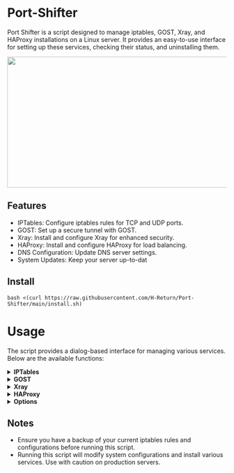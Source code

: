 # Port-Shifter

Port Shifter is a script designed to manage iptables, GOST, Xray, and HAProxy installations on a Linux server. It provides an easy-to-use interface for setting up these services, checking their status, and uninstalling them.

<div align='center'><img style="aspect-ratio:1448/659;" src="https://github.com/H-Return/Port-Shifter/assets/151555003/e94952f8-f85b-4241-83b9-a2e9b7958b8b" width="600" height="300"></div>

## Features
- IPTables: Configure iptables rules for TCP and UDP ports.
- GOST: Set up a secure tunnel with GOST.
- Xray: Install and configure Xray for enhanced security.
- HAProxy: Install and configure HAProxy for load balancing.
- DNS Configuration: Update DNS server settings.
- System Updates: Keep your server up-to-dat

## Install
```shell
bash <(curl https://raw.githubusercontent.com/H-Return/Port-Shifter/main/install.sh)
```

# Usage
The script provides a dialog-based interface for managing various services. Below are the available functions:

<details>
<summary><b>IPTables</b></summary>
1.Install IPTables:

- Configures iptables rules for TCP and UDP ports.
- Prompts for server IP and ports to be configured.

2.Check IPTables Ports:
  
- Displays the current iptables rules and service status.

3.Uninstall IPTables:

- Removes iptables rules and stops the service.
</details>
<details>
<summary><b>GOST</b></summary>

1.Install GOST:

- Downloads and installs GOST.
- Prompts for domain/IP and port configuration.

2.Check GOST Ports:

- Displays the current GOST ports and service status.

3.Add Another Port to GOST:

- Adds a new port and domain/IP to the existing GOST configuration.

4.Uninstall GOST:

- Stops and removes GOST service and binary.
</details>
<details>
<summary><b>Xray</b></summary>

1.Install Xray:

- Installs Xray using the official script.
- Prompts for domain/IP and port configuration.

2.Check Xray Service:

- Displays the current Xray ports and service status.

3.Add Another Inbound:

- Adds a new inbound configuration to Xray.

4.Remove Inbound:

- Removes an existing inbound configuration from Xray.

5.Uninstall Xray:

- Removes Xray configuration and uninstalls the service.
</details>
<details>
<summary><b>HAProxy</b></summary>
1.Install HAProxy:

- Installs HAProxy and configures it based on user input.

2.Check HAProxy:

- Displays the current HAProxy ports and service status.

3.Uninstall HAProxy:

- Stops and removes HAProxy service and configuration.
</details>

<details>
<summary><b>Options</b></summary>
1.Configure DNS:

- Updates DNS server settings.

2.Update Server:

- Updates the server's package list and installed packages.
</details>

## Notes
- Ensure you have a backup of your current iptables rules and configurations before running this script.
- Running this script will modify system configurations and install various services. Use with caution on production servers.
